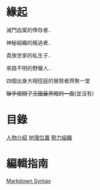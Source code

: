 <!-- TITLE: 首頁 -->
<!-- SUBTITLE: 安安我首頁ㄛ -->

# 緣起
滅門血案的倖存者..

神秘組織的叛逃者..

貴族世家的私生子..

來路不明的野蠻人..

四個出身大相徑庭的冒險者齊聚一堂

~~聯手揭開了王國最黑暗的一面~~(並沒有)

# 目錄
[人物介紹](角色/列表)
[地理位置](地理/列表)
[勢力組織](組織/列表)

# 編輯指南
[Markdown Syntax](https://docs.requarks.io/wiki/user-guide/markdown-syntax)